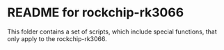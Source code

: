 README for rockchip-rk3066
==========================

This folder contains a set of scripts, which include special functions, that only apply to the rockchip-rk3066.
